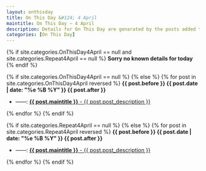 ```yaml
---
layout: onthisday
title: On This Day &#124; 4 April
maintitle: On This Day — 4 April
description: Details for On This Day are genarated by the posts added to the website so the content is subject to changes/updates over time.
categories: [On This Day]
---
```


{% if site.categories.OnThisDay4April == null and site.categories.Repeat4April == null %}
<strong>Sorry no known details for today</strong>
{% endif %}

{% if site.categories.OnThisDay4April == null %}
{% else %}
{% for post in site.categories.OnThisDay4April reversed %}
<strong>{{ post.before }} {{ post.date | date: "%e %B %Y" }} {{ post.after }}</strong>
<ul>
<li> ——: <a href="{{ post.url }}"><strong>{{ post.maintitle }}</strong> - {{ post.post_description }}</a></li>
</ul>
{% endfor %}
{% endif %}

{% if site.categories.Repeat4April == null %}
{% else %}
{% for post in site.categories.Repeat4April reversed %}
<strong>{{ post.before }} {{ post.date | date: "%e %B %Y" }} {{ post.after }}</strong>
<ul>
<li> ——: <a href="{{ post.url }}"><strong>{{ post.maintitle }}</strong> - {{ post.post_description }}</a></li>
</ul>
{% endfor %}
{% endif %}
